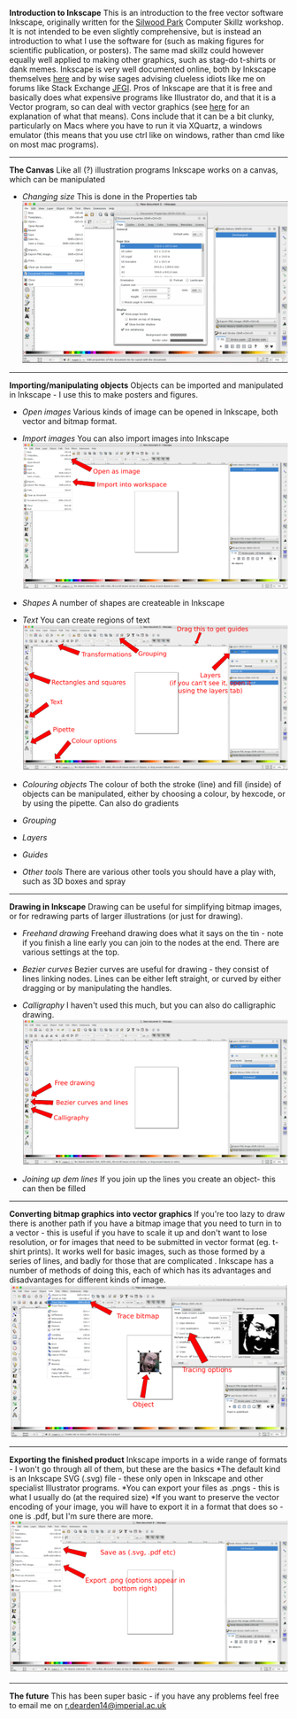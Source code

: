 **Introduction to Inkscape**
This is an introduction to the free vector software Inkscape, originally written for the [Silwood Park](URL) Computer Skillz workshop.
It is not intended to be even slightly comprehensive, but is instead an introduction to what I use the software for (such as making figures for scientific publication, or posters).
The same mad skillz could however equally well applied to making other graphics, such as stag-do t-shirts or dank memes.
Inkscape is very well documented online, both by Inkscape themselves [here](URL) and by wise sages advising clueless idiots like me on forums like Stack Exchange [JFGI](www.google.com).
Pros of Inkscape are that it is free and basically does what expensive programs like Illustrator do, and that it is a Vector program, so can deal with vector graphics (see [here](URL) for an explanation of what that means).
Cons include that it can be a bit clunky, particularly on Macs where you have to run it via XQuartz, a windows emulator (this means that you use ctrl like on windows, rather than cmd like on most mac programs).
***
**The Canvas**
Like all (?) illustration programs Inkscape works on a canvas, which can be manipulated
* *Changing size* This is done in the Properties tab
![Properties](https://github.com/rpdearden/Miscellany/blob/master/How-to/Images/Ink_Properties.png "Document properties")

***
**Importing/manipulating objects**
Objects can be imported and manipulated in Inkscape - I use this to make posters and figures.
* *Open images* Various kinds of image can be opened in Inkscape, both vector and bitmap format.
* *Import images* You can also import images into Inkscape
![Opening](https://github.com/rpdearden/Miscellany/blob/master/How-to/Images/Ink_Opening.png "Opening stuff")


* *Shapes* A number of shapes are createable in Inkscape
* *Text* You can create regions of text
![Objects](https://github.com/rpdearden/Miscellany/blob/master/How-to/Images/Ink_Objects.png "Object options")

* *Colouring objects* The colour of both the stroke (line) and fill (inside) of objects can be manipulated, either by choosing a colour, by hexcode, or by using the pipette. Can also do gradients
* *Grouping*
* *Layers*
* *Guides*
* *Other tools* There are various other tools you should have a play with, such as 3D boxes and spray

***
**Drawing in Inkscape**
Drawing can be useful for simplifying bitmap images, or for redrawing parts of larger illustrations (or just for drawing).
* *Freehand drawing* Freehand drawing does what it says on the tin - note if you finish a line early you can join to the nodes at the end.  There are various settings at the top.
* *Bezier curves* Bezier curves are useful for drawing - they consist of lines linking nodes.  Lines can be either left straight, or curved by either dragging or by manipulating the handles.
* *Calligraphy* I haven't used this much, but you can also do calligraphic drawing.
![Drawing](https://github.com/rpdearden/Miscellany/blob/master/How-to/Images/Ink_Drawing.png "Drawing options")

* *Joining up dem lines* If you join up the lines you create an object- this can then be filled

***
**Converting bitmap graphics into vector graphics** 
If you're too lazy to draw there is another path if you have a bitmap image that you need to turn in to a vector  - this is useful if you have to scale it up and don't want to lose resolution, or for images that need to be submitted in vector format (eg. t-shirt prints).
It works well for basic images, such as those formed by a series of lines, and badly for those that are complicated .
Inkscape has a number of methods of doing this, each of which has its advantages and disadvantages for different kinds of image.
![Tracing](https://github.com/rpdearden/Miscellany/blob/master/How-to/Images/Ink_Tracing.png "Tracing bitmaps")


***
**Exporting the finished product**
Inkscape imports in a wide range of formats - I won't go through all of them, but these are the basics
*The default kind is an Inkscape SVG (.svg) file - these only open in Inkscape and other specialist Illustrator programs.
*You can export your files as .pngs - this is what I usually do (at the required size)
*If you want to preserve the vector encoding of your image, you will have to export it in a format that does so - one is .pdf, but I'm sure there are more.
![Exporting](https://github.com/rpdearden/Miscellany/blob/master/How-to/Images/Ink_Export.png "Exporting options")

***

**The future**
This has been super basic - if you have any problems feel free to email me on r.dearden14@imperial.ac.uk